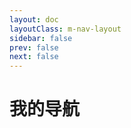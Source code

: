 ```yaml
---
layout: doc
layoutClass: m-nav-layout
sidebar: false
prev: false
next: false
---
```


<style src="/.vitepress/theme/style/nav.css"></style>

<script setup>
import { NAV_DATA } from '/.vitepress/theme/untils/data'
</script>

# 我的导航

<MNavLinks v-for="{title, items} in NAV_DATA" :title="title" :items="items"/>
